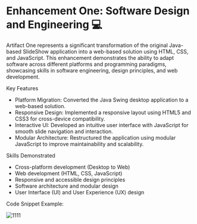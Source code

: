 # Enhancement One: Software Design and Engineering :computer:

Artifact One represents a significant transformation of the original Java-based SlideShow application into a web-based solution using HTML, CSS, and JavaScript. This enhancement demonstrates the ability to adapt software across different platforms and programming paradigms, showcasing skills in software engineering, design principles, and web development.

Key Features

- Platform Migration: Converted the Java Swing desktop application to a web-based solution.
- Responsive Design: Implemented a responsive layout using HTML5 and CSS3 for cross-device compatibility.
- Interactive UI: Developed an intuitive user interface with JavaScript for smooth slide navigation and interaction.
- Modular Architecture: Restructured the application using modular JavaScript to improve maintainability and scalability.

Skills Demonstrated

- Cross-platform development (Desktop to Web)
- Web development (HTML, CSS, JavaScript)
- Responsive and accessible design principles
- Software architecture and modular design
- User Interface (UI) and User Experience (UX) design

Code Snippet Example: 

![1111](https://github.com/user-attachments/assets/143dc0aa-566a-4c96-9a67-ddb43d0c28ed)

